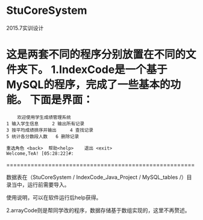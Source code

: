 # StuCoreSystem
2015.7实训设计

这是两套不同的程序分别放置在不同的文件夹下。
1.IndexCode是一个基于MySQL的程序，完成了一些基本的功能。
下面是界面：
======================================================
		欢迎使用学生成绩管理系统
	1 输入学生信息	 2 输出所有记录
	3 按平均成绩排序并输出	 4 查找记录
	5 统计各分数段人数	 6 删除记录

	重选角色 <back>	 帮助<help>	 退出 <exit>
	Welcome,TeA! [05:28:22]#:
======================================================

  数据表在（StuCoreSystem /  IndexCode_Java_Project /  MySQL_tables /）目录当中，运行前需要导入。
  
  使用说明，可以在软件运行后help获得。

2.arrayCode则是帮同学改的程序，数据存储基于数组实现的，这里不再赘述。
